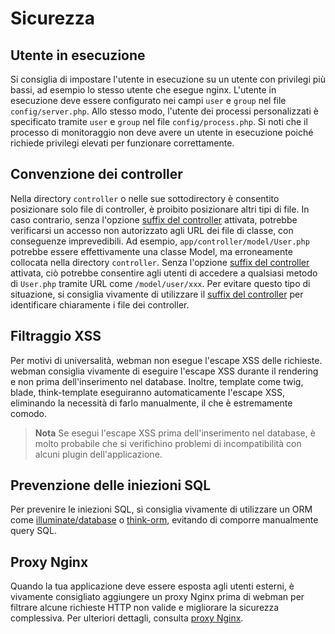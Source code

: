 # Sicurezza

## Utente in esecuzione
Si consiglia di impostare l'utente in esecuzione su un utente con privilegi più bassi, ad esempio lo stesso utente che esegue nginx. L'utente in esecuzione deve essere configurato nei campi `user` e `group` nel file `config/server.php`. Allo stesso modo, l'utente dei processi personalizzati è specificato tramite `user` e `group` nel file `config/process.php`. Si noti che il processo di monitoraggio non deve avere un utente in esecuzione poiché richiede privilegi elevati per funzionare correttamente.

## Convenzione dei controller
Nella directory `controller` o nelle sue sottodirectory è consentito posizionare solo file di controller, è proibito posizionare altri tipi di file. In caso contrario, senza l'opzione [suffix del controller](https://www.workerman.net/doc/webman/controller.html#%E6%8E%A7%E5%88%B6%E5%99%A8%E5%90%8E%E7%BC%80) attivata, potrebbe verificarsi un accesso non autorizzato agli URL dei file di classe, con conseguenze imprevedibili. Ad esempio, `app/controller/model/User.php` potrebbe essere effettivamente una classe Model, ma erroneamente collocata nella directory `controller`. Senza l'opzione [suffix del controller](https://www.workerman.net/doc/webman/controller.html#%E6%8E%A7%E5%88%B6%E5%99%A8%E5%90%8E%E7%BC%80) attivata, ciò potrebbe consentire agli utenti di accedere a qualsiasi metodo di `User.php` tramite URL come `/model/user/xxx`. Per evitare questo tipo di situazione, si consiglia vivamente di utilizzare il [suffix del controller](https://www.workerman.net/doc/webman/controller.html#%E6%8E%A7%E5%88%B6%E5%99%A8%E5%90%8E%E7%BC%80) per identificare chiaramente i file dei controller.

## Filtraggio XSS
Per motivi di universalità, webman non esegue l'escape XSS delle richieste. webman consiglia vivamente di eseguire l'escape XSS durante il rendering e non prima dell'inserimento nel database. Inoltre, template come twig, blade, think-template eseguiranno automaticamente l'escape XSS, eliminando la necessità di farlo manualmente, il che è estremamente comodo.

> **Nota**
> Se esegui l'escape XSS prima dell'inserimento nel database, è molto probabile che si verifichino problemi di incompatibilità con alcuni plugin dell'applicazione.

## Prevenzione delle iniezioni SQL
Per prevenire le iniezioni SQL, si consiglia vivamente di utilizzare un ORM come [illuminate/database](https://www.workerman.net/doc/webman/db/tutorial.html) o [think-orm](https://www.workerman.net/doc/webman/db/thinkorm.html), evitando di comporre manualmente query SQL.

## Proxy Nginx
Quando la tua applicazione deve essere esposta agli utenti esterni, è vivamente consigliato aggiungere un proxy Nginx prima di webman per filtrare alcune richieste HTTP non valide e migliorare la sicurezza complessiva. Per ulteriori dettagli, consulta [proxy Nginx](nginx-proxy.md).
